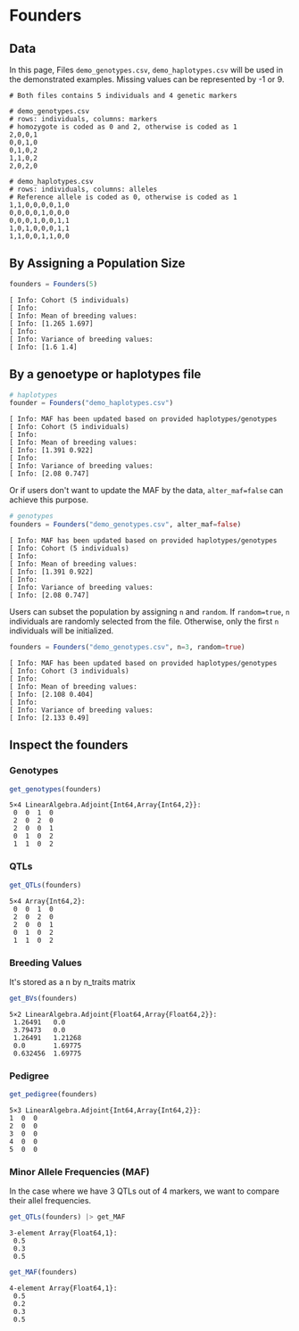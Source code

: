 # Founders

## Data
In this page, Files `demo_genotypes.csv`, `demo_haplotypes.csv` will be used in the demonstrated examples. Missing values can be represented by -1 or 9.

```
# Both files contains 5 individuals and 4 genetic markers

# demo_genotypes.csv
# rows: individuals, columns: markers
# homozygote is coded as 0 and 2, otherwise is coded as 1
2,0,0,1
0,0,1,0
0,1,0,2
1,1,0,2
2,0,2,0

# demo_haplotypes.csv
# rows: individuals, columns: alleles
# Reference allele is coded as 0, otherwise is coded as 1
1,1,0,0,0,0,1,0
0,0,0,0,1,0,0,0
0,0,0,1,0,0,1,1
1,0,1,0,0,0,1,1
1,1,0,0,1,1,0,0
```

## By Assigning a Population Size
```julia
founders = Founders(5)
```
```
[ Info: Cohort (5 individuals)
[ Info:
[ Info: Mean of breeding values:
[ Info: [1.265 1.697]
[ Info:
[ Info: Variance of breeding values:
[ Info: [1.6 1.4]
```

## By a genoetype or haplotypes file
```julia
# haplotypes
founder = Founders("demo_haplotypes.csv")
```
```
[ Info: MAF has been updated based on provided haplotypes/genotypes
[ Info: Cohort (5 individuals)
[ Info: 
[ Info: Mean of breeding values: 
[ Info: [1.391 0.922]
[ Info: 
[ Info: Variance of breeding values: 
[ Info: [2.08 0.747]
```

Or if users don't want to update the MAF by the data, `alter_maf=false` can achieve this purpose.
```julia
# genotypes
founders = Founders("demo_genotypes.csv", alter_maf=false)
```
```
[ Info: MAF has been updated based on provided haplotypes/genotypes
[ Info: Cohort (5 individuals)
[ Info: 
[ Info: Mean of breeding values: 
[ Info: [1.391 0.922]
[ Info: 
[ Info: Variance of breeding values: 
[ Info: [2.08 0.747]
```

Users can subset the population by assigning `n` and `random`. If `random=true`, `n` individuals are randomly selected from the file. Otherwise, only the first `n` individuals will be initialized.
```julia
founders = Founders("demo_genotypes.csv", n=3, random=true)
```
```
[ Info: MAF has been updated based on provided haplotypes/genotypes
[ Info: Cohort (3 individuals)
[ Info: 
[ Info: Mean of breeding values: 
[ Info: [2.108 0.404]
[ Info: 
[ Info: Variance of breeding values: 
[ Info: [2.133 0.49]
```

## Inspect the founders

### Genotypes
```julia
get_genotypes(founders)
```
```
5×4 LinearAlgebra.Adjoint{Int64,Array{Int64,2}}:
 0  0  1  0
 2  0  2  0
 2  0  0  1
 0  1  0  2
 1  1  0  2
```

### QTLs
```julia
get_QTLs(founders)
```
```
5×4 Array{Int64,2}:
 0  0  1  0
 2  0  2  0
 2  0  0  1
 0  1  0  2
 1  1  0  2
```

### Breeding Values
It's stored as a n by n_traits matrix
```julia
get_BVs(founders)
```
```
5×2 LinearAlgebra.Adjoint{Float64,Array{Float64,2}}:
 1.26491   0.0
 3.79473   0.0
 1.26491   1.21268
 0.0       1.69775
 0.632456  1.69775
```

### Pedigree
```julia
get_pedigree(founders)
```
```
5×3 LinearAlgebra.Adjoint{Int64,Array{Int64,2}}:
1  0  0
2  0  0
3  0  0
4  0  0
5  0  0
```

### Minor Allele Frequencies (MAF)
In the case where we have 3 QTLs out of 4 markers, we want to compare their allel frequencies.

```julia
get_QTLs(founders) |> get_MAF
```
```
3-element Array{Float64,1}:
 0.5
 0.3
 0.5
```

```julia
get_MAF(founders)
```
```
4-element Array{Float64,1}:
 0.5
 0.2
 0.3
 0.5
```